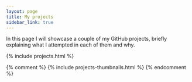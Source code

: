 ```yaml
---
layout: page
title: My projects
sidebar_link: true
---
```


In this page I will showcase a couple of my GitHub projects, briefly explaining what I attempted in each of them and why. 


{% include projects.html %}

{% comment %}
{% include projects-thumbnails.html %}
{% endcomment %}